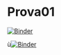 # Prova01

[![Binder](https://mybinder.org/badge_logo.svg)](https://mybinder.org/v2/gh/Sara-3D/Prova01/main?labpath=07_OpenSlicer.ipynb)


ù[![Binder](https://mybinder.org/badge_logo.svg)](https://mybinder.org/v2/gh/Sara-3D/Prova01/main?labpath=07_OpenSlicer.ipynb)
